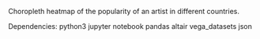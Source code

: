 Choropleth heatmap of the popularity of an artist in different countries.

Dependencies:
python3
jupyter notebook
pandas
altair
vega_datasets
json
